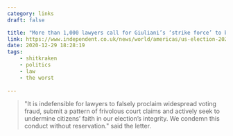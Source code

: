 ```yaml
---
category: links
draft: false

title: "More than 1,000 lawyers call for Giuliani’s ‘strike force’ to be disbarred for election fraud conspiracies."
link: https://www.independent.co.uk/news/world/americas/us-election-2020/trump-lawyers-giuliani-letter-b1767790.html
date: 2020-12-29 18:28:19
tags:
    - shitkraken
    - politics
    - law
    - the worst
    
---
```


> "It is indefensible for lawyers to falsely proclaim widespread voting fraud, submit a pattern of frivolous court claims and actively seek to undermine citizens’ faith in our election’s integrity. We condemn this conduct without reservation." said the letter.